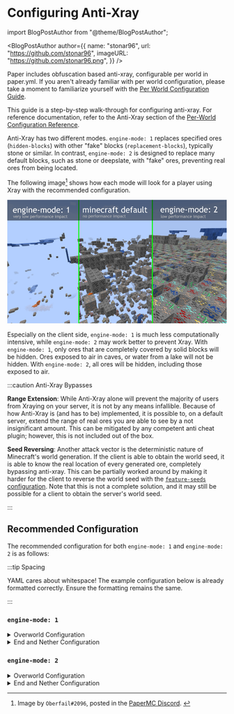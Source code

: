 # Configuring Anti-Xray

import BlogPostAuthor from "@theme/BlogPostAuthor";

<BlogPostAuthor
  author={{
    name: "stonar96",
    url: "https://github.com/stonar96",
    imageURL: "https://github.com/stonar96.png",
  }}
/>

Paper includes obfuscation based anti-xray, configurable per world in paper.yml. If you aren't
already familiar with per world configuration, please take a moment to familiarize yourself with the
[Per World Configuration Guide](per-world-configuration.md).

This guide is a step-by-step walk-through for configuring anti-xray. For reference documentation,
refer to the Anti-Xray section of the
[Per-World Configuration Reference](../reference/paper-per-world-configuration.md#anti-xray).

Anti-Xray has two different modes. `engine-mode: 1` replaces specified ores (`hidden-blocks`) with
other "fake" blocks (`replacement-blocks`), typically stone or similar. In contrast,
`engine-mode: 2` is designed to replace many default blocks, such as stone or deepslate, with "fake"
ores, preventing real ores from being located.

The following image[^1] shows how each mode will look for a player using Xray with the recommended
configuration.

[^1]: Image by `Oberfail#2096`, posted in the [PaperMC Discord](https://discord.gg/papermc). ​

![Anti-Xray Mode Comparison](assets/anti-xray-comparison.png)

Especially on the client side, `engine-mode: 1` is much less computationally intensive, while
`engine-mode: 2` may work better to prevent Xray. With `engine-mode: 1`, only ores that are
completely covered by solid blocks will be hidden. Ores exposed to air in caves, or water from a
lake will not be hidden. With `engine-mode: 2`, all ores will be hidden, including those exposed to
air.

:::caution Anti-Xray Bypasses

**Range Extension**: While Anti-Xray alone will prevent the majority of users from Xraying on your
server, it is not by any means infallible. Because of how Anti-Xray is (and has to be) implemented,
it is possible to, on a default server, extend the range of real ores you are able to see by a not
insignificant amount. This can be mitigated by any competent anti cheat plugin; however, this is not
included out of the box.

**Seed Reversing**: Another attack vector is the deterministic nature of Minecraft's world
generation. If the client is able to obtain the world seed, it is able to know the real location of
every generated ore, completely bypassing anti-xray. This can be partially worked around by making
it harder for the client to reverse the world seed with the
[`feature-seeds` configuration](../reference/paper-per-world-configuration.md#feature-seeds). Note
that this is not a complete solution, and it may still be possible for a client to obtain the
server's world seed.

:::

## Recommended Configuration

The recommended configuration for both `engine-mode: 1` and `engine-mode: 2` is as follows:

:::tip Spacing

YAML cares about whitespace! The example configuration below is already formatted correctly. Ensure
the formatting remains the same.

:::

### `engine-mode: 1`

<details>
  <summary>Overworld Configuration</summary>

Replace the existing `anti-xray` block in `paper.yml` (under `world-settings.default`) with the
following:

<!-- prettier-ignore -->
```yaml title="paper.yml"
    anti-xray:
      enabled: true
      engine-mode: 1
      chunk-edge-mode: 2
      max-chunk-section-index: 3
      # As of 1.18 some ores are generated much higher.
      # Please adjust the max-block-height setting at your own discretion.
      # https://minecraft.fandom.com/wiki/Ore might be helpful.
      max-block-height: 64
      update-radius: 2
      lava-obscures: false
      use-permission: false
      hidden-blocks:
      # There's no chance to hide dungeon chests but buried treasures will be hidden.
      - chest
      - coal_ore
      - deepslate_coal_ore
      - copper_ore
      - deepslate_copper_ore
      - raw_copper_block
      - diamond_ore
      - deepslate_diamond_ore
      - emerald_ore
      - deepslate_emerald_ore
      - gold_ore
      - deepslate_gold_ore
      - iron_ore
      - deepslate_iron_ore
      - raw_iron_block
      - lapis_ore
      - deepslate_lapis_ore
      - redstone_ore
      - deepslate_redstone_ore
      replacement-blocks:
      - stone
      - oak_planks
      - deepslate
```

</details>

<details>
  <summary>End and Nether Configuration</summary>

Copy and paste this at the very bottom of `paper.yml`. See the
[Per-World Configuration Guide](per-world-configuration.md) for more information. Remember to change
the world names if your worlds are named differently!

<!-- prettier-ignore -->
```yml title="paper.yml"
  world_nether:
   anti-xray:
      max-chunk-section-index: 7
      max-block-height: 128
      hidden-blocks:
        - ancient_debris
        - nether_gold_ore
        - nether_quartz_ore
  world_the_end:
    anti-xray:
      enabled: false
```

</details>

### `engine-mode: 2`

<details>
  <summary>Overworld Configuration</summary>

Replace the existing `anti-xray` block in `paper.yml` (under `world-settings.default`) with the
following:

<!-- prettier-ignore -->
```yaml title="paper.yml"
    anti-xray:
      enabled: true
      engine-mode: 2
      chunk-edge-mode: 2
      max-chunk-section-index: 3
      # As of 1.18 some ores are generated much higher.
      # Please adjust the max-block-height setting at your own discretion.
      # https://minecraft.fandom.com/wiki/Ore might be helpful.
      max-block-height: 64
      update-radius: 2
      lava-obscures: false
      use-permission: false
      hidden-blocks:
      # You can add air here such that many holes are generated.
      # This works well against cave finders but may cause client FPS drops for all players.
      - air
      - copper_ore
      - deepslate_copper_ore
      - raw_copper_block
      - diamond_ore
      - deepslate_diamond_ore
      - gold_ore
      - deepslate_gold_ore
      - iron_ore
      - deepslate_iron_ore
      - raw_iron_block
      - lapis_ore
      - deepslate_lapis_ore
      - redstone_ore
      - deepslate_redstone_ore
      replacement-blocks:
      # Chest is a tile entity and can't be added to hidden-blocks in engine-mode: 2.
      # But adding chest here will hide buried treasures, if max-chunk-section-index is increased.
      - chest
      - amethyst_block
      - andesite
      - budding_amethyst
      - calcite
      - coal_ore
      - deepslate_coal_ore
      - deepslate
      - diorite
      - dirt
      - emerald_ore
      - deepslate_emerald_ore
      - granite
      - gravel
      - oak_planks
      - smooth_basalt
      - stone
      - tuff
```

</details>

<details>
  <summary>End and Nether Configuration</summary>

Copy and paste this at the very bottom of `paper.yml`. See the
[Per-World Configuration Guide](per-world-configuration.md) for more information. Remember to change
the world names if your worlds are named differently!

<!-- prettier-ignore -->
```yml title="paper.yml"
  world_nether:
    anti-xray:
      max-chunk-section-index: 7
      max-block-height: 128
      hidden-blocks:
        - air # See note about air above.
        - ancient_debris
        - bone_block
        - glowstone
        - magma_block
        - nether_bricks
        - nether_gold_ore
        - nether_quartz_ore
        - polished_blackstone_bricks
      replacement-blocks:
        - basalt
        - blackstone
        - gravel
        - netherrack
        - soul_sand
        - soul_soil
  world_the_end:
    anti-xray:
      enabled: false
```

</details>
